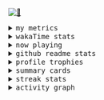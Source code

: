 [![🐙](https://hits.seeyoufarm.com/api/count/incr/badge.svg?url=https%3A%2F%2Fgithub.com%2Fktnkk%2Fhit-counter&count_bg=%23070707&title_bg=%23070707&icon=&icon_color=%23E7E7E7&title=visitors&edge_flat=true)](https://hits.seeyoufarm.com)

<details>
  <summary> <samp>my metrics</samp></summary>
  
  <br>
  
 ![🐳](https://github.com/kkhys/kkhys/blob/main/github-metrics.svg)
  
  ***
</details>

<details>
  <summary> <samp>wakaTime stats</samp></summary>
  
  <br>
  
<!--START_SECTION:waka-->
![Code Time](http://img.shields.io/badge/Code%20Time-5%2C439%20hrs%208%20mins-blue)

**🐱 My GitHub Data** 

> 📦 5.2 MB Used in GitHub's Storage 
 > 
> 🏆 2,819 Contributions in the Year 2024
 > 
> 💼 Opted to Hire
 > 
> 📜 9 Public Repositories 
 > 
> 🔑 23 Private Repositories 
 > 
**I'm an Early 🐤** 

```text
🌞 Morning                9440 commits        ███████░░░░░░░░░░░░░░░░░░   29.05 % 
🌆 Daytime                6862 commits        █████░░░░░░░░░░░░░░░░░░░░   21.12 % 
🌃 Evening                13776 commits       ███████████░░░░░░░░░░░░░░   42.40 % 
🌙 Night                  2413 commits        ██░░░░░░░░░░░░░░░░░░░░░░░   07.43 % 
```
📅 **I'm Most Productive on Sunday** 

```text
Monday                   3910 commits        ███░░░░░░░░░░░░░░░░░░░░░░   12.03 % 
Tuesday                  4542 commits        ███░░░░░░░░░░░░░░░░░░░░░░   13.98 % 
Wednesday                4549 commits        ████░░░░░░░░░░░░░░░░░░░░░   14.00 % 
Thursday                 4544 commits        ███░░░░░░░░░░░░░░░░░░░░░░   13.99 % 
Friday                   4701 commits        ████░░░░░░░░░░░░░░░░░░░░░   14.47 % 
Saturday                 4762 commits        ████░░░░░░░░░░░░░░░░░░░░░   14.66 % 
Sunday                   5483 commits        ████░░░░░░░░░░░░░░░░░░░░░   16.88 % 
```


📊 **This Week I Spent My Time On** 

```text
🕑︎ Time Zone: Asia/Tokyo

💬 Programming Languages: 
Other                    23 hrs 32 mins      ████████████░░░░░░░░░░░░░   46.30 % 
Java                     9 hrs 35 mins       █████░░░░░░░░░░░░░░░░░░░░   18.86 % 
TypeScript               8 hrs 1 min         ████░░░░░░░░░░░░░░░░░░░░░   15.78 % 
HTML                     2 hrs 40 mins       █░░░░░░░░░░░░░░░░░░░░░░░░   05.25 % 
Play2                    2 hrs 10 mins       █░░░░░░░░░░░░░░░░░░░░░░░░   04.28 % 

🔥 Editors: 
Chrome                   31 hrs 18 mins      ███████████████░░░░░░░░░░   61.57 % 
IntelliJ IDEA            14 hrs 51 mins      ███████░░░░░░░░░░░░░░░░░░   29.23 % 
WebStorm                 3 hrs 25 mins       ██░░░░░░░░░░░░░░░░░░░░░░░   06.75 % 
DataGrip                 1 hr 14 mins        █░░░░░░░░░░░░░░░░░░░░░░░░   02.45 % 

💻 Operating System: 
Mac                      50 hrs 50 mins      █████████████████████████   100.00 % 
```


 Last Updated on 2024/12/26 18:43:51 UTC
<!--END_SECTION:waka-->
  
  ***
</details>


<details>
  <summary> <samp>now playing</samp></summary>
  
  <br>
 
 [![🐟](https://spotify-github-profile.vercel.app/api/view?uid=31ryofms4dnv7mrohhepo4c4zgqu&cover_image=true&theme=default&show_offline=false&background_color=121212&bar_color=53b14f&bar_color_cover=false)](https://open.spotify.com/user/31ryofms4dnv7mrohhepo4c4zgqu)
  
  ***
</details>

<details>
  <summary> <samp>github readme stats</samp></summary>
  
  <br>
  
 <p align="left"> 
  <img alt="🐠" src="https://github-readme-stats.vercel.app/api?username=kkhys&count_private=true&show_icons=true&theme=dark&include_all_commits=true" />
  <img alt="🐟" src="https://github-readme-stats.vercel.app/api/top-langs/?username=kkhys&layout=compact&theme=dark&langs_count=10&hide=HTML,CSS,SCSS" />
</p>
  
  ***
</details>

<details>
  <summary> <samp>profile trophies</samp></summary>
  
  <br>
  
  [![🐬](https://github-profile-trophy.vercel.app/?username=kkhys&rank=SECRET,SSS,SS,S,AAA,AA,A&theme=darkhub&row=1&margin-w=10&no-bg=true)](https://github.com/ryo-ma/github-profile-trophy)
  
  ***
</details>

<details>
  <summary> <samp>summary cards</samp></summary>
  
  <br>
  
  ![🐋](https://github-profile-summary-cards.vercel.app/api/cards/profile-details?username=kkhys&theme=github_dark)
  ![🦑](https://github-profile-summary-cards.vercel.app/api/cards/repos-per-language?username=kkhys&theme=github_dark)
  ![🦭](https://github-profile-summary-cards.vercel.app/api/cards/most-commit-language?username=kkhys&theme=github_dark)
  ![🦀](https://github-profile-summary-cards.vercel.app/api/cards/stats?username=kkhys&theme=github_dark)
  ![🦈](https://github-profile-summary-cards.vercel.app/api/cards/productive-time?username=kkhys&theme=github_dark)
  
  ***
</details>

<details>
  <summary> <samp>streak stats</samp></summary>
  
  <br>
  
  [![🐠](http://github-readme-streak-stats.herokuapp.com?user=kkhys&theme=dark)](https://git.io/streak-stats)
  
  ***
</details>

<details>
  <summary> <samp>activity graph</samp></summary>
  
  <br>
  
  [![🐡](https://github-readme-activity-graph.vercel.app/graph?username=kkhys&theme=xcode)](https://github.com/ashutosh00710/github-readme-activity-graph)
  
  ***
</details>
